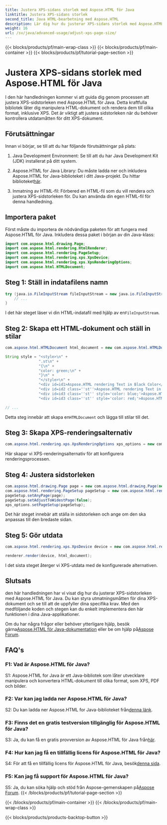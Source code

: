 ```yaml
---
title: Justera XPS-sidans storlek med Aspose.HTML för Java
linktitle: Justera XPS-sidans storlek
second_title: Java HTML-bearbetning med Aspose.HTML
description: Lär dig hur du justerar XPS-sidans storlek med Aspose.HTML för Java. Styr utmatningsmåtten för dina XPS-dokument enkelt.
weight: 16
url: /sv/java/advanced-usage/adjust-xps-page-size/
---
```


{{< blocks/products/pf/main-wrap-class >}}
{{< blocks/products/pf/main-container >}}
{{< blocks/products/pf/tutorial-page-section >}}

# Justera XPS-sidans storlek med Aspose.HTML för Java


I den här handledningen kommer vi att guida dig genom processen att justera XPS-sidstorleken med Aspose.HTML för Java. Detta kraftfulla bibliotek låter dig manipulera HTML-dokument och rendera dem till olika format, inklusive XPS. Det är viktigt att justera sidstorleken när du behöver kontrollera utdatamåtten för ditt XPS-dokument.

## Förutsättningar

Innan vi börjar, se till att du har följande förutsättningar på plats:

1. Java Development Environment: Se till att du har Java Development Kit (JDK) installerat på ditt system.

2.  Aspose.HTML for Java Library: Du måste ladda ner och inkludera Aspose.HTML for Java-biblioteket i ditt Java-projekt. Du hittar biblioteket[här](https://releases.aspose.com/html/java/).

3. Inmatning av HTML-fil: Förbered en HTML-fil som du vill rendera och justera XPS-sidstorleken för. Du kan använda din egen HTML-fil för denna handledning.

## Importera paket

Först måste du importera de nödvändiga paketen för att fungera med Aspose.HTML för Java. Inkludera dessa paket i början av din Java-klass:

```java
import com.aspose.html.drawing.Page;
import com.aspose.html.rendering.HtmlRenderer;
import com.aspose.html.rendering.PageSetup;
import com.aspose.html.rendering.xps.XpsDevice;
import com.aspose.html.rendering.xps.XpsRenderingOptions;
import com.aspose.html.HTMLDocument;
```

## Steg 1: Ställ in indatafilens namn

```java
try (java.io.FileInputStream fileInputStream = new java.io.FileInputStream("YourInputFile.html")) {
    // ...
}
```

 I det här steget läser vi din HTML-indatafil med hjälp av en`FileInputStream`.

## Steg 2: Skapa ett HTML-dokument och ställ in stilar

```java
com.aspose.html.HTMLDocument html_document = new com.aspose.html.HTMLDocument("YourOutputFile.html");

String style = "<style>\n" +
               ".st\n" +
               "{\n" +
               "color: green;\n" +
               "}\n" +
               "</style>\n" +
               "<div id=id1>Aspose.HTML rendering Text in Black Color</div>\n" +
               "<div id=id2 class=''st''>Aspose.HTML rendering Text in Green Color</div>\n" +
               "<div id=id3 class=''st'' style='color: blue;'>Aspose.HTML rendering Text in Blue Color</div>\n" +
               "<div id=id3 class=''st'' style='color: red;'>Aspose.HTML rendering Text in Red Color</div>\n";

// ...
```

 Detta steg innebär att skapa en`HTMLDocument` och lägga till stilar till det.

## Steg 3: Skapa XPS-renderingsalternativ

```java
com.aspose.html.rendering.xps.XpsRenderingOptions xps_options = new com.aspose.html.rendering.xps.XpsRenderingOptions();
```

Här skapar vi XPS-renderingsalternativ för att konfigurera renderingsprocessen.

## Steg 4: Justera sidstorleken

```java
com.aspose.html.drawing.Page page = new com.aspose.html.drawing.Page(new com.aspose.html.drawing.Size(100, 100));
com.aspose.html.rendering.PageSetup pageSetup = new com.aspose.html.rendering.PageSetup();
pageSetup.setAnyPage(page);
pageSetup.setAdjustToWidestPage(false);
xps_options.setPageSetup(pageSetup);
```

Det här steget innebär att ställa in sidstorleken och ange om den ska anpassas till den bredaste sidan.

## Steg 5: Gör utdata

```java
com.aspose.html.rendering.xps.XpsDevice device = new com.aspose.html.rendering.xps.XpsDevice(xps_options, "YourOutputFile.xps");

renderer.render(device, html_document);
```

I det sista steget återger vi XPS-utdata med de konfigurerade alternativen.

## Slutsats

den här handledningen har vi visat dig hur du justerar XPS-sidstorleken med Aspose.HTML för Java. Du kan styra utmatningsmåtten för dina XPS-dokument och se till att de uppfyller dina specifika krav. Med den medföljande koden och stegen kan du enkelt implementera den här funktionen i dina Java-applikationer.

 Om du har några frågor eller behöver ytterligare hjälp, besök gärna[Aspose.HTML för Java-dokumentation](https://reference.aspose.com/html/java/) eller be om hjälp på[Aspose Forum](https://forum.aspose.com/).

## FAQ's

### F1: Vad är Aspose.HTML för Java?

S1: Aspose.HTML for Java är ett Java-bibliotek som låter utvecklare manipulera och konvertera HTML-dokument till olika format, som XPS, PDF och bilder.

### F2: Var kan jag ladda ner Aspose.HTML för Java?

 S2: Du kan ladda ner Aspose.HTML for Java-biblioteket från[denna länk](https://releases.aspose.com/html/java/).

### F3: Finns det en gratis testversion tillgänglig för Aspose.HTML för Java?

 S3: Ja, du kan få en gratis provversion av Aspose.HTML för Java från[här](https://releases.aspose.com/).

### F4: Hur kan jag få en tillfällig licens för Aspose.HTML för Java?

 S4: För att få en tillfällig licens för Aspose.HTML för Java, besök[denna sida](https://purchase.aspose.com/temporary-license/).

### F5: Kan jag få support för Aspose.HTML för Java?

 S5: Ja, du kan söka hjälp och stöd från Aspose-gemenskapen på[Aspose Forum](https://forum.aspose.com/).
{{< /blocks/products/pf/tutorial-page-section >}}

{{< /blocks/products/pf/main-container >}}
{{< /blocks/products/pf/main-wrap-class >}}

{{< blocks/products/products-backtop-button >}}
